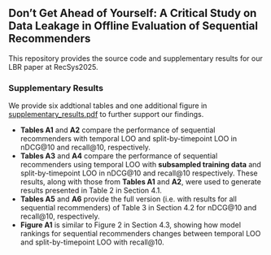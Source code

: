 ## Don’t Get Ahead of Yourself: A Critical Study on Data Leakage in Offline Evaluation of Sequential Recommenders
This repository provides the source code and supplementary results for our LBR paper at RecSys2025. 

### Supplementary Results
We provide six addtional tables and one additional figure in [supplementary_results.pdf](supplementary_results.pdf) to further support our findings. 
* **Tables A1** and **A2** compare the performance of sequential recommenders with temporal LOO and split-by-timepoint LOO in nDCG@10 and recall@10, respectively. 
* **Tables A3** and **A4** compare the performance of sequential recommenders using temporal LOO with **subsampled training data** and split-by-timepoint LOO in nDCG@10 and recall@10 respectively. These results, along with those from **Tables A1** and **A2**, were used to generate results presented in Table 2 in Section 4.1.
* **Tables A5** and **A6** provide the full version (i.e. with results for all sequential recommenders) of Table 3 in Section 4.2 for nDCG@10 and recall@10, respectively.
* **Figure A1** is similar to Figure 2 in Section 4.3, showing how model rankings for sequential recommenders changes between temporal LOO and split-by-timepoint LOO with recall@10.
